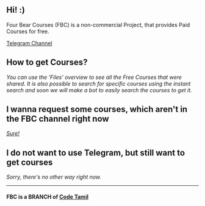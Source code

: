 ## **Hi**! :)

Four Bear Courses (FBC) is a non-commercial Project, that provides Paid Courses for free.

[Telegram Channel](https://telegram.dog/fourbearcourseschnl)

## **How to get Courses?**
_You can use the 'Files' overview to see all the Free Courses that were shared. It is also possible to search for specific courses using the instant search and soon we will make a bot to easily search the courses to get it._

## **I wanna request some courses, which aren't in the FBC channel right now**

_[Sure!](https://tx.me/s/fourbearcourseschnl/39)_

## **I do not want to use Telegram, but still want to get courses**

_Sorry, there's no other way right now._

-----------------------------------------------------------------

#### FBC is a BRANCH of [Code Tamil](https://telegram.dog/code_tamil)
